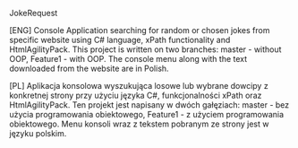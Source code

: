 JokeRequest

[ENG]
Console Application searching for random or chosen jokes from specific website using C# language, xPath functionality and HtmlAgilityPack.
This project is written on two branches: master - without OOP, Feature1 - with OOP.
The console menu along with the text downloaded from the website are in Polish.

[PL]
Aplikacja konsolowa wyszukująca losowe lub wybrane dowcipy z konkretnej strony przy użyciu języka C#, funkcjonalności xPath oraz HtmlAgilityPack.
Ten projekt jest napisany w dwóch gałęziach: master - bez użycia programowania obiektowego, Feature1 - z użyciem programowania obiektowego.
Menu konsoli wraz z tekstem pobranym ze strony jest w języku polskim.
